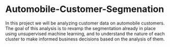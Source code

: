 # Automobile-Customer-Segmenation
In this project we will be analyzing customer data on automobile customers. The goal of this analysis is to revamp the segmentation already in place using unsupervised machine learning, and to understand the nature of each cluster to make informed business decisions based on the analysis of them.
